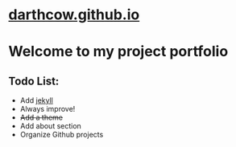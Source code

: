 # [darthcow.github.io](https://darthcow.github.io/)

# Welcome to my project portfolio


## Todo List:
 - Add [jekyll](https://jekyllrb.com/)
 - Always improve!
 - ~~Add a theme~~
 - Add about section
 - Organize Github projects
